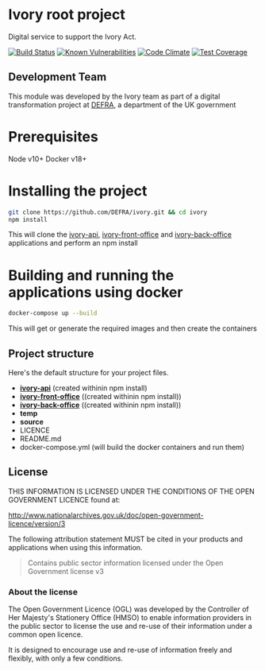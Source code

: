 # Ivory root project

Digital service to support the Ivory Act.

[![Build Status](https://travis-ci.com/DEFRA/ivory.svg?branch=master)](https://travis-ci.com/DEFRA/ivory)
[![Known Vulnerabilities](https://snyk.io/test/github/defra/ivory/badge.svg)](https://snyk.io/test/github/defra/ivory)
[![Code Climate](https://codeclimate.com/github/DEFRA/ivory/badges/gpa.svg)](https://codeclimate.com/github/DEFRA/ivory)
[![Test Coverage](https://codeclimate.com/github/DEFRA/ivory/badges/coverage.svg)](https://codeclimate.com/github/DEFRA/ivory/coverage)

## Development Team

This module was developed by the Ivory team as part of a digital transformation project at [DEFRA](https://www.gov.uk/government/organisations/department-for-environment-food-rural-affairs), a department of the UK government

# Prerequisites

Node v10+
Docker v18+

# Installing the project

```bash
git clone https://github.com/DEFRA/ivory.git && cd ivory
npm install
```

This will clone the [ivory-api](https://github.com/DEFRA/ivory-api), [ivory-front-office](https://github.com/DEFRA/ivory-front-office) and [ivory-back-office](https://github.com/DEFRA/ivory-back-office) applications and perform an npm install

# Building and running the applications using docker

```bash
docker-compose up --build
```

This will get or generate the required images and then create the containers

## Project structure

Here's the default structure for your project files.

* **[ivory-api](https://github.com/DEFRA/ivory-api)** (created withinin npm install)
* **[ivory-front-office](https://github.com/DEFRA/ivory-front-office)** ((created withinin npm install))
* **[ivory-back-office](https://github.com/DEFRA/ivory-back-office)** ((created withinin npm install))
* **temp**
* **source**
* LICENCE
* README.md
* docker-compose.yml (will build the docker containers and run them)

## License

THIS INFORMATION IS LICENSED UNDER THE CONDITIONS OF THE OPEN GOVERNMENT LICENCE found at:

<http://www.nationalarchives.gov.uk/doc/open-government-licence/version/3>

The following attribution statement MUST be cited in your products and applications when using this information.

>Contains public sector information licensed under the Open Government license v3

### About the license

The Open Government Licence (OGL) was developed by the Controller of Her Majesty's Stationery Office (HMSO) to enable information providers in the public sector to license the use and re-use of their information under a common open licence.

It is designed to encourage use and re-use of information freely and flexibly, with only a few conditions.

